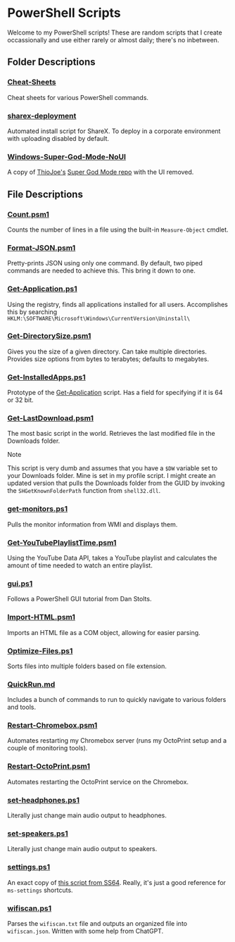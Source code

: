 # PowerShell Scripts

Welcome to my PowerShell scripts! These are random scripts that I create
occassionally and use either rarely or almost daily; there's no inbetween.

## Folder Descriptions

### [Cheat-Sheets](/Cheat-Sheets/)

Cheat sheets for various PowerShell commands.

### [sharex-deployment](/sharex-deployment/)

Automated install script for ShareX. To deploy in a corporate environment with
uploading disabled by default.

### [Windows-Super-God-Mode-NoUI](/Windows-Super-God-Mode-NoUI/)

A copy of [ThioJoe's](https://github.com/ThioJoe) [Super God Mode
repo](https://github.com/ThioJoe/Windows-Super-God-Mode) with the UI removed.

## File Descriptions

### [Count.psm1](/Count.psm1)

Counts the number of lines in a file using the built-in `Measure-Object` cmdlet.

### [Format-JSON.psm1](/Format-JSON.psm1)

Pretty-prints JSON using only one command. By default, two piped commands are
needed to achieve this. This bring it down to one.

### [Get-Application.ps1](/Get-Application.ps1)

Using the registry, finds all applications installed for all users. Accomplishes
this by searching `HKLM:\SOFTWARE\Microsoft\Windows\CurrentVersion\Uninstall\`

### [Get-DirectorySize.psm1](/Get-DirectorySize.psm1)

Gives you the size of a given directory. Can take multiple directories. Provides
size options from bytes to terabytes; defaults to megabytes.

### [Get-InstalledApps.ps1](/Get-InstalledApps.ps1)

Prototype of the [Get-Application](#get-applicationps1) script. Has a field for
specifying if it is 64 or 32 bit.

### [Get-LastDownload.psm1](/Get-LastDownload.psm1)

The most basic script in the world. Retrieves the last modified file in the Downloads folder.

> [!NOTE]
> This script is very dumb and assumes that you have a `$DW` variable set to
> your Downloads folder. Mine is set in my profile script. I might create an
> updated version that pulls the Downloads folder from the GUID by invoking the
> `SHGetKnownFolderPath` function from `shell32.dll`.

### [get-monitors.ps1](/get-monitors.ps1)

Pulls the monitor information from WMI and displays them.

### [Get-YouTubePlaylistTime.psm1](/Get-YouTubePlaylistTime.psm1)

Using the YouTube Data API, takes a YouTube playlist and calculates the amount
of time needed to watch an entire playlist.

### [gui.ps1](/gui.ps1)

Follows a PowerShell GUI tutorial from Dan Stolts.

### [Import-HTML.psm1](/Import-HTML.psm1)

Imports an HTML file as a COM object, allowing for easier parsing.

### [Optimize-Files.ps1](/Optimize-Files.ps1)

Sorts files into multiple folders based on file extension.

### [QuickRun.md](/QuickRun.md)

Includes a bunch of commands to run to quickly navigate to various folders and
tools.

### [Restart-Chromebox.psm1](/Restart-Chromebox.psm1)

Automates restarting my Chromebox server (runs my OctoPrint setup and a couple of monitoring tools).

### [Restart-OctoPrint.psm1](/Restart-OctoPrint.psm1)

Automates restarting the OctoPrint service on the Chromebox.

### [set-headphones.ps1](/set-headphones.ps1)

Literally just change main audio output to headphones.

### [set-speakers.ps1](/set-speakers.ps1)

Literally just change main audio output to speakers.

### [settings.ps1](/settings.ps1)

An exact copy of [this script from
SS64](https://ss64.com/ps/syntax-settings.html).  Really, it's just a good
reference for `ms-settings` shortcuts.

### [wifiscan.ps1](/wifiscan.ps1)

Parses the `wifiscan.txt` file and outputs an organized file into
`wifiscan.json`. Written with some help from ChatGPT.
